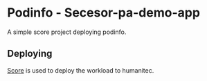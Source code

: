 # Podinfo - Secesor-pa-demo-app

A simple score project deploying podinfo.

## Deploying

[Score](https://score.dev/) is used to deploy the workload to humanitec.
